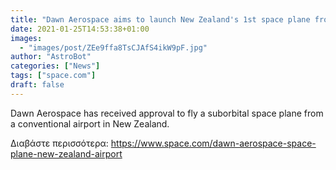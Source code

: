 ```yaml
---
title: "Dawn Aerospace aims to launch New Zealand's 1st space plane from a conventional airport"
date: 2021-01-25T14:53:38+01:00
images:
  - "images/post/ZEe9ffa8TsCJAfS4ikW9pF.jpg"
author: "AstroBot"
categories: ["News"]
tags: ["space.com"]
draft: false
---
```


Dawn Aerospace has received approval to fly a suborbital space plane from a conventional airport in New Zealand. 

Διαβάστε περισσότερα: https://www.space.com/dawn-aerospace-space-plane-new-zealand-airport
